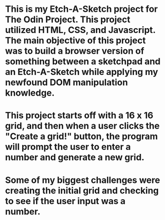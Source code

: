 # This is my Etch-A-Sketch project for The Odin Project. This project utilized HTML, CSS, and Javascript. The main objective of this project was to build a browser version of something between a sketchpad and an Etch-A-Sketch while applying my newfound DOM manipulation knowledge. 

# This project starts off with a 16 x 16 grid, and then when a user clicks the "Create a grid!" button, the program will prompt the user to enter a number and generate a new grid.

# Some of my biggest challenges were creating the initial grid and checking to see if the user input was a number.